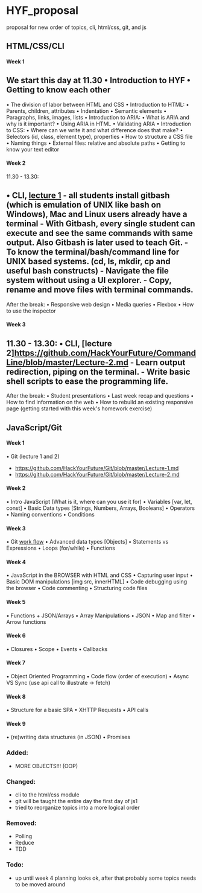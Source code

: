 # HYF_proposal
proposal for new order of topics, cli, html/css, git, and js


## HTML/CSS/CLI

#### Week 1
We start this day at 11.30
• Introduction to HYF
• Getting to know each other
----------
• The division of labor between HTML and CSS
• Introduction to HTML:
 • Parents, children, attributes
 • Indentation
 • Semantic elements
 • Paragraphs, links, images, lists
• Introduction to ARIA:
 • What is ARIA and why is it important?
 • Using ARIA in HTML
 • Validating ARIA
• Introduction to CSS:
 • Where can we write it and what difference does that make?
 • Selectors (id, class, element type), properties
 • How to structure a CSS file
 • Naming things
• External files: relative and absolute paths
• Getting to know your text editor

#### Week 2
11.30 - 13.30:

• CLI, [lecture 1](https://github.com/HackYourFuture/CommandLine/blob/master/Lecture-1.md)
    - all students install gitbash (which is emulation of UNIX like bash on Windows), Mac and Linux users already have a terminal
    - With Gitbash, every single student can execute and see the same commands with same output. Also Gitbash is later used to teach Git.
    - To know the terminal/bash/command line for UNIX based systems. (cd, ls, mkdir, cp and useful bash constructs)
    - Navigate the file system without using a UI explorer.
    - Copy, rename and move files with terminal commands.  
---------
After the break:
• Responsive web design
• Media queries
• Flexbox
• How to use the inspector

#### Week 3
11.30 - 13.30:
• CLI, [lecture 2]https://github.com/HackYourFuture/CommandLine/blob/master/Lecture-2.md 
    - Learn output redirection, piping on the terminal.
    - Write basic shell scripts to ease the programming life.
---------
After the break:
• Student presentations
• Last week recap and questions
• How to find information on the web
• How to rebuild an existing responsive page (getting started with this week's homework exercise)


## JavaScript/Git

#### Week 1
• Git (lecture 1 and 2)
- https://github.com/HackYourFuture/Git/blob/master/Lecture-1.md
- https://github.com/HackYourFuture/Git/blob/master/Lecture-2.md

#### Week 2
• Intro JavaScript (What is it, where can you use it for)
• Variables [var, let, const]
• Basic Data types [Strings, Numbers, Arrays, Booleans]
• Operators
• Naming conventions
• Conditions

#### Week 3
• Git [work flow](https://github.com/HackYourFuture/Git/blob/master/Lecture-3.md)
• Advanced data types [Objects]
• Statements vs Expressions 
• Loops (for/while)
• Functions 

#### Week 4
• JavaScript in the BROWSER with HTML and CSS
• Capturing user input
• Basic DOM manipulations [img src, innerHTML]
• Code debugging using the browser
• Code commenting
• Structuring code files

#### Week 5
• Functions + JSON/Arrays
• Array Manipulations 
• JSON
• Map and filter
• Arrow functions

#### Week 6
• Closures 
• Scope 
• Events
• Callbacks

#### Week 7
• Object Oriented Programming
• Code flow (order of execution)
• Async VS Sync (use api call to illustrate -> fetch)

#### Week 8
• Structure for a basic SPA
• XHTTP Requests 
• API calls

#### Week 9
• (re)writing data structures (in JSON)
• Promises



### Added:
- MORE OBJECTS!!! (OOP)

### Changed:
- cli to the html/css module
- git will be taught the entire day the first day of js1
- tried to reorganize topics into a more logical order

### Removed:
- Polling
- Reduce
- TDD 

### Todo:
- up until week 4 planning looks ok, after that probably some topics needs to be moved around

